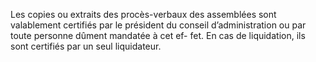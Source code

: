 Les copies ou extraits des procès-verbaux des assemblées sont valablement certifiés par le président du conseil d’administration ou par toute personne dûment mandatée à cet ef- fet.
En cas de liquidation, ils sont certifiés par un seul liquidateur.